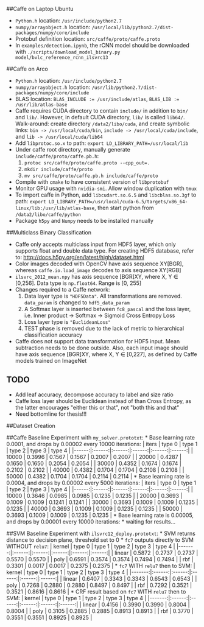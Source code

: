 ##Caffe on Laptop Ubuntu

* `Python.h` location: `/usr/include/python2.7`
* `numpy/arrayobject.h` location: `/usr/local/lib/python2.7/dist-packages/numpy/core/include`
* Protobuf definition location: `src/caffe/proto/caffe.proto`
* In `examples/detection.ipynb`, the rCNN model should be downloaded with `./scripts/download_model_binary.py model/bvlc_reference_rcnn_ilsvrc13`

##Caffe on Arco

* `Python.h` location: `/usr/include/python2.7`
* `numpy/arrayobject.h` location: `/usr/lib/python2.7/dist-packages/numpy/core/include`
* BLAS location: `BLAS_INCLUDE := /usr/include/atlas`, `BLAS_LIB := /usr/lib/atlas-base`
* Caffe requires CUDA directory to contain `include/` in addition to `bin/` and `lib/`. However, in default CUDA directory, `lib/` is called `lib64/`. Walk-around: create directory `/data2/libo/cuda`, and create symbolic links: `bin -> /usr/local/cuda/bin`, `include -> /usr/local/cuda/include`, and `lib -> /usr/local/cuda/lib64`
* Add `libprotoc.so.x` to path: `export LD_LIBRARY_PATH=/usr/local/lib`
* Under caffe root directory, manually generate `include/caffe/proto/caffe.pb.h`:
	1. `protoc src/caffe/proto/caffe.proto --cpp_out=.`
	2. `mkdir include/caffe/proto`
	3. `mv src/caffe/proto/caffe.pb.h include/caffe/proto`
* Compile with `cmake` to have consistent version of `libprotobuf`
* Monitor GPU usage with `nvidia-smi`. Allow window duplication with `tmux`
* To import caffe in Python, add `libcudart.so.6.5` and `libcblas.so.3gf` to path: `export LD_LIBRARY_PATH=/usr/local/cuda-6.5/targets/x86_64-linux/lib:/usr/lib/atlas-base`, then start python from `/data2/libo/caffe/python`
* Package `h5py` and `Numpy` needs to be installed manually

##Multiclass Binary Classification

* Caffe only accepts multiclass input from HDF5 layer, which only supports float and double data type. For creating HDF5 database, refer to: http://docs.h5py.org/en/latest/high/dataset.html
* Color images decoded with OpenCV have axis sequence XY[BGR], whereas `caffe.io.load_image` decodes to axis sequence XY[RGB]
* `ilsvrc_2012_mean.npy` has axis sequence [BGR]XY, where X, Y $\in$ [0,256]. Data type is `np.float64`. Range is [0, 255]
* Changes required to a Caffe network:
	1. Data layer type is `"HDF5Data"`. All transformations are removed. `data_param` is changed to `hdf5_data_param`
	2. A Softmax layer is inserted between `fc8_pascal` and the loss layer, i.e. Inner product -> Softmax -> Sigmoid Cross Entropy Loss
	3. Loss layer type is `"EuclideanLoss"`
	4. TEST phase is removed due to the lack of metric to hierarchical classification accuracy
* Caffe does not support data transformation for HDF5 input. Mean subtraction needs to be done outside. Also, each input image should have axis sequence [BGR]XY, where X, Y $\in$ [0,227], as defined by Caffe models trained on ImageNet

## TODO
* Add leaf accuracy, decompose accuracy to label and size ratio
* Caffe loss layer should be Euclidean instead of than Cross Entropy, as the latter encourages "either this or that", not "both this and that"
* Need bottomline for thesis!!!

##Dataset Creation

##Caffe Baseline
Experiment with `my_solver.prototxt`:
	* Base learning rate 0.0001, and drops by 0.00002 every 10000 iterations:
| iters | type 0 | type 1 | type 2 | type 3 | type 4 |
|------:|:------:|:------:|:------:|:------:|:------:|
| 10000 | 0.3996 | 0.1567 | 0.1567 | 0.2007 | 0.2007 |
| 20000 | 0.4287 | 0.1650 | 0.1650 | 0.2054 | 0.2054 |
| 30000 | 0.4352 | 0.1674 | 0.1674 | 0.2102 | 0.2102 |
| 40000 | 0.4382 | 0.1704 | 0.1704 | 0.2108 | 0.2108 |
| 50000 | 0.4382 | 0.1704 | 0.1704 | 0.2114 | 0.2114 |
	* Base learning rate is 0.0004, and drops by 0.00002 every 5000 iterations:
| iters | type 0 | type 1 | type 2 | type 3 | type 4 |
|------:|:------:|:------:|:------:|:------:|:------:|
| 10000 | 0.3646 | 0.0985 | 0.0985 | 0.1235 | 0.1235 |
| 20000 | 0.3693 | 0.1009 | 0.1009 | 0.1241 | 0.1241 |
| 30000 | 0.3693 | 0.1009 | 0.1009 | 0.1235 | 0.1235 |
| 40000 | 0.3693 | 0.1009 | 0.1009 | 0.1235 | 0.1235 |
| 50000 | 0.3693 | 0.1009 | 0.1009 | 0.1235 | 0.1235 |
	* Base learning rate is 0.00005, and drops by 0.00001 every 10000 iterations:
	* waiting for results...

##SVM Baseline
Experiment with `ilsvrc12_deploy.prototxt`:
	* SVM returns distance to decision plane, threshold set to 0
	* `fc7` outputs directly to SVM WITHOUT `relu7`:
| kernel | type 0 | type 1 | type 2 | type 3 | type 4 |
|-------:|:------:|:------:|:------:|:------:|:------:|
| linear | 0.5872 | 0.2737 | 0.2737 | 0.5570 | 0.5570 |
|   poly | 0.6591 | 0.3574 | 0.3574 | 0.7494 | 0.7494 |
|    rbf | 0.3301 | 0.0017 | 0.0017 | 0.2375 | 0.2375 |
	* `fc7` WITH `relu7` then to SVM:
| kernel | type 0 | type 1 | type 2 | type 3 | type 4 |
|-------:|:------:|:------:|:------:|:------:|:------:|
| linear | 0.6407 | 0.3343 | 0.3343 | 0.6543 | 0.6543 |
|   poly | 0.7268 | 0.2880 | 0.2880 | 0.8497 | 0.8497 |
|    rbf | 0.7292 | 0.3521 | 0.3521 | 0.8616 | 0.8616 |
	* CRF result based on `fc7` WITH `relu7` then to SVM:
| kernel | type 0 | type 1 | type 2 | type 3 | type 4 |
|-------:|:------:|:------:|:------:|:------:|:------:|
| linear | 0.4156 | 0.3990 | 0.3990 | 0.8004 | 0.8004 |
|   poly | 0.3105 | 0.2885 | 0.2885 | 0.8913 | 0.8913 |
|    rbf | 0.3770 | 0.3551 | 0.3551 | 0.8925 | 0.8925 |